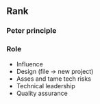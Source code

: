 ## Rank


### Peter principle


### Role
* Influence
* Design (file -> new project)
* Asses and tame tech risks
* Technical leadership
* Quality assurance